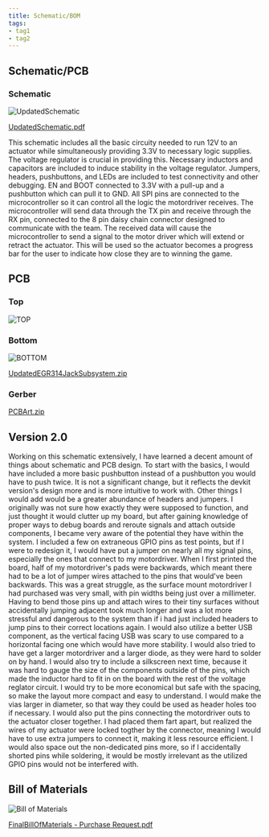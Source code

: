 ```yaml
---
title: Schematic/BOM
tags:
- tag1
- tag2
---
```



## Schematic/PCB

### Schematic

![UpdatedSchematic](https://github.com/user-attachments/assets/c3405c84-6338-42e2-b3a5-a182e1f01f06)

[UpdatedSchematic.pdf](https://github.com/user-attachments/files/19718013/UpdatedSchematic.pdf)

This schematic includes all the basic circuity needed to run 12V to an actuator while simultaneously providing 3.3V to necessary logic supplies. The voltage regulator is crucial in providing this. Necessary inductors and capacitors are included to induce stability in the voltage regulator. Jumpers, headers, pushbuttons, and LEDs are included to test connectivity and other debugging. EN and BOOT connected to 3.3V with a pull-up and a pushbutton which can pull it to GND. All SPI pins are connected to the microcontroller so it can control all the logic the motordriver receives. The microcontroller will send data through the TX pin and receive through the RX pin, connected to the 8 pin daisy chain connector designed to communicate with the team. The received data will cause the microcontroller to send a signal to the motor driver which will extend or retract the actuator. This will be used so the actuator becomes a progress bar for the user to indicate how close they are to winning the game.

## PCB

### Top

![TOP](https://github.com/user-attachments/assets/7dea54d6-c8b3-4bd8-8218-05ad9ac733f5)

### Bottom

![BOTTOM](https://github.com/user-attachments/assets/c84e5472-968a-4ab8-b1ad-a87684671a96)

[UpdatedEGR314JackSubsystem.zip](https://github.com/user-attachments/files/19037228/EGR314JackSubsystem.zip)

### Gerber

[PCBArt.zip](https://github.com/user-attachments/files/20019133/PCBArt.zip)

## Version 2.0

Working on this schematic extensively, I have learned a decent amount of things about schematic and PCB design. To start with the basics, I would have included a more basic pushbutton instead of a pushbutton you would have to push twice. It is not a significant change, but it reflects the devkit version's design more and is more intuitive to work with. Other things I would add would be a greater abundance of headers and jumpers. I originally was not sure how exactly they were supposed to function, and just thought it would clutter up my board, but after gaining knowledge of proper ways to debug boards and reroute signals and attach outside components, I became very aware of the potential they have within the system. I included a few on extraneous GPIO pins as test points, but if I were to redesign it, I would have put a jumper on nearly all my signal pins, especially the ones that connect to my motordriver. When I first printed the board, half of my motordriver's pads were backwards, which meant there had to be a lot of jumper wires attached to the pins that would've been backwards. This was a great struggle, as the surface mount motordriver I had purchased was very small, with pin widths being just over a millimeter. Having to bend those pins up and attach wires to their tiny surfaces without accidentally jumping adjacent took much longer and was a lot more stressful and dangerous to the system than if i had just included headers to jump pins to their correct locations again. I would also utilize a better USB component, as the vertical facing USB was scary to use compared to a horizontal facing one which would have more stability. I would also tried to have get a larger motordriver and a larger diode, as they were hard to solder on by hand. I would also try to include a silkscreen next time, because it was hard to gauge the size of the components outside of the pins, which made the inductor hard to fit in on the board with the rest of the voltage reglator circuit. I would try to be more economical but safe with the spacing, so make the layout more compact and easy to understand. I would make the vias larger in diameter, so that way they could be used as header holes too if necessary. I would also put the pins connecting the motordriver outs to the actuator closer together. I had placed them fart apart, but realized the wires of my actuator were locked togther by the connector, meaning I would have to use extra jumpers to connect it, making it less resource efficient. I would also space out the non-dedicated pins more, so if I accidentally shorted pins while soldering, it would be mostly irrelevant as the utilized GPIO pins would not be interfered with.

## Bill of Materials

![Bill of Materials](https://github.com/user-attachments/assets/dd65f450-a2be-45d4-a92f-9911e784e9a7)

[FinalBillOfMaterials - Purchase Request.pdf](https://github.com/user-attachments/files/20019168/FinalBillOfMaterials.-.Purchase.Request.pdf)

